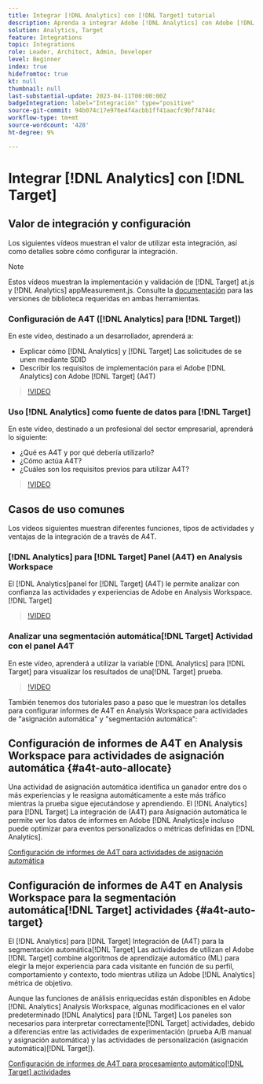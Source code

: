 ```yaml
---
title: Integrar [!DNL Analytics] con [!DNL Target] tutorial
description: Aprenda a integrar Adobe [!DNL Analytics] con Adobe [!DNL Target].
solution: Analytics, Target
feature: Integrations
topic: Integrations
role: Leader, Architect, Admin, Developer
level: Beginner
index: true
hidefromtoc: true
kt: null
thumbnail: null
last-substantial-update: 2023-04-11T00:00:00Z
badgeIntegration: label="Integración" type="positive"
source-git-commit: 94b074c17e976e4f4acbb1ff41aacfc9bf74744c
workflow-type: tm+mt
source-wordcount: '428'
ht-degree: 9%

---
```



# Integrar [!DNL Analytics] con [!DNL Target]


## Valor de integración y configuración

Los siguientes vídeos muestran el valor de utilizar esta integración, así como detalles sobre cómo configurar la integración.

>[!NOTE]
>
>Estos vídeos muestran la implementación y validación de [!DNL Target] at.js y [!DNL Analytics] appMeasurement.js. Consulte la [documentación](https://experienceleague.adobe.com/docs/target/using/integrate/a4t/a4timplementation.html) para las versiones de biblioteca requeridas en ambas herramientas.

### Configuración de A4T ([!DNL Analytics] para [!DNL Target])

En este vídeo, destinado a un desarrollador, aprenderá a:

* Explicar cómo [!DNL Analytics] y [!DNL Target] Las solicitudes de se unen mediante SDID
* Describir los requisitos de implementación para el Adobe [!DNL Analytics] con Adobe [!DNL Target] (A4T)

>[!VIDEO](https://video.tv.adobe.com/v/35146/?quality=12&learn=on)

### Uso [!DNL Analytics] como fuente de datos para [!DNL Target]

En este vídeo, destinado a un profesional del sector empresarial, aprenderá lo siguiente:

* ¿Qué es A4T y por qué debería utilizarlo?
* ¿Cómo actúa A4T?
* ¿Cuáles son los requisitos previos para utilizar A4T?

>[!VIDEO](https://video.tv.adobe.com/v/17384/?quality=12&learn=on)


## Casos de uso comunes

Los vídeos siguientes muestran diferentes funciones, tipos de actividades y ventajas de la integración de a través de A4T.

### [!DNL Analytics] para [!DNL Target] Panel (A4T) en Analysis Workspace

El [!DNL Analytics]panel for [!DNL Target] (A4T) le permite analizar con confianza las actividades y experiencias de Adobe en Analysis Workspace.[!DNL Target]

>[!VIDEO](https://video.tv.adobe.com/v/37247/?quality=12&learn=on)

### Analizar una segmentación automática[!DNL Target] Actividad con el panel A4T

En este vídeo, aprenderá a utilizar la variable [!DNL Analytics] para [!DNL Target] para visualizar los resultados de una[!DNL Target] prueba.

>[!VIDEO](https://video.tv.adobe.com/v/333270/?quality=12&learn=on)

También tenemos dos tutoriales paso a paso que le muestran los detalles para configurar informes de A4T en Analysis Workspace para actividades de &quot;asignación automática&quot; y &quot;segmentación automática&quot;:

## Configuración de informes de A4T en Analysis Workspace para actividades de asignación automática {#a4t-auto-allocate}

Una actividad de asignación automática identifica un ganador entre dos o más experiencias y le reasigna automáticamente a este más tráfico mientras la prueba sigue ejecutándose y aprendiendo. El [!DNL Analytics] para [!DNL Target] La integración de (A4T) para Asignación automática le permite ver los datos de informes en Adobe [!DNL Analytics]e incluso puede optimizar para eventos personalizados o métricas definidas en [!DNL Analytics].

<a href="https://experienceleague.adobe.com/docs/target-learn/tutorials/integrations/set-up-a4t-reports-in-analysis-workspace-for-auto-allocate-activities.html?lang=es" class="spectrum-Button spectrum-Button--primary spectrum-Button--sizeM" target="_blank">
  <span class="spectrum-Button-label has-no-wrap has-text-weight-bold">Configuración de informes de A4T para actividades de asignación automática</span>
</a>

## Configuración de informes de A4T en Analysis Workspace para la segmentación automática[!DNL Target] actividades {#a4t-auto-target}

El [!DNL Analytics] para [!DNL Target] Integración de (A4T) para la segmentación automática[!DNL Target] Las actividades de utilizan el Adobe [!DNL Target] combine algoritmos de aprendizaje automático (ML) para elegir la mejor experiencia para cada visitante en función de su perfil, comportamiento y contexto, todo mientras utiliza un Adobe [!DNL Analytics] métrica de objetivo.

Aunque las funciones de análisis enriquecidas están disponibles en Adobe [!DNL Analytics] Analysis Workspace, algunas modificaciones en el valor predeterminado [!DNL Analytics] para [!DNL Target] Los paneles son necesarios para interpretar correctamente[!DNL Target] actividades, debido a diferencias entre las actividades de experimentación (prueba A/B manual y asignación automática) y las actividades de personalización (asignación automática)[!DNL Target]).

<a href="https://experienceleague.adobe.com/docs/target-learn/tutorials/integrations/set-up-a4t-reports-in-analysis-workspace-for-auto-target-activities.html?lang=es" class="spectrum-Button spectrum-Button--primary spectrum-Button--sizeM" target="_blank">
  <span class="spectrum-Button-label has-no-wrap has-text-weight-bold">Configuración de informes de A4T para procesamiento automático[!DNL Target] actividades</span>
</a>